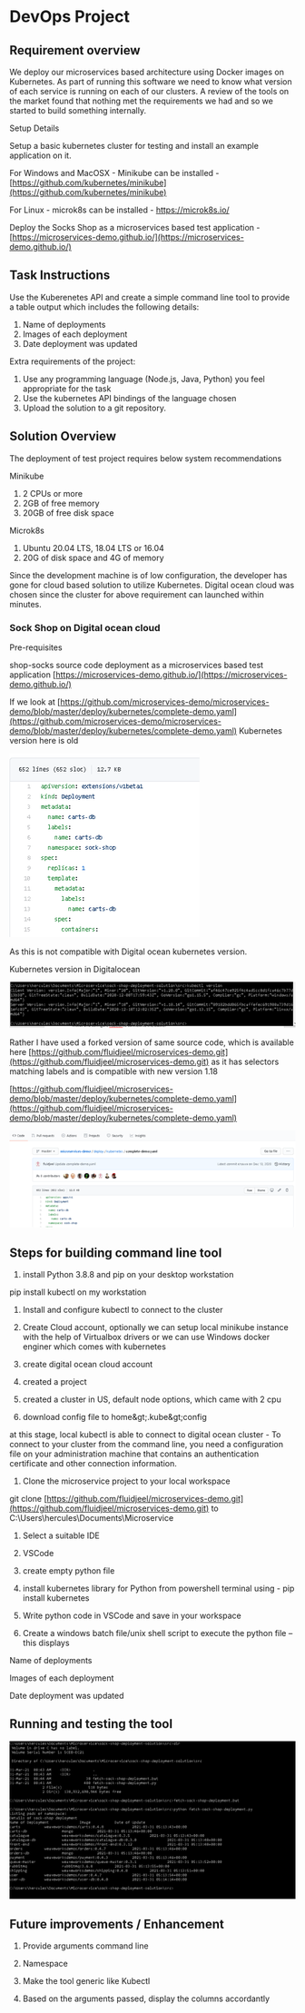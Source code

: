 # DevOps Project

## Requirement overview

We deploy our microservices based architecture using Docker images on Kubernetes. As part of running this software we need to know what version of each service is running on each of our clusters. A review of the tools on the market found that nothing met the requirements we had and so we started to build something internally.

Setup Details

Setup a basic kubernetes cluster for testing and install an example application on it.

For Windows and MacOSX - Minikube can be installed - [https://github.com/kubernetes/minikube](https://github.com/kubernetes/minikube)

For Linux - microk8s can be installed - https://microk8s.io/

Deploy the Socks Shop as a microservices based test application - [https://microservices-demo.github.io/](https://microservices-demo.github.io/)

## Task Instructions

Use the Kuberenetes API and create a simple command line tool to provide a table output which includes the following details:

1. Name of deployments
2. Images of each deployment
3. Date deployment was updated

Extra requirements of the project:

1. Use any programming language (Node.js, Java, Python) you feel appropriate for the task
2. Use the kubernetes API bindings of the language chosen
3. Upload the solution to a git repository.

## Solution Overview

The deployment of test project requires below system recommendations

Minikube

1. 2 CPUs or more
2. 2GB of free memory
3. 20GB of free disk space

Microk8s

1. Ubuntu 20.04 LTS, 18.04 LTS or 16.04
2. 20G of disk space and 4G of memory

Since the development machine is of low configuration, the developer has gone for cloud based solution to utilize Kubernetes. Digital ocean cloud was chosen since the cluster for above requirement can launched within minutes.

### Sock Shop on Digital ocean cloud

Pre-requisites

shop-socks source code deployment as a microservices based test application [https://microservices-demo.github.io/](https://microservices-demo.github.io/)

If we look at [https://github.com/microservices-demo/microservices-demo/blob/master/deploy/kubernetes/complete-demo.yaml](https://github.com/microservices-demo/microservices-demo/blob/master/deploy/kubernetes/complete-demo.yaml) Kubernetes version here is old

![](images/deployment-yaml.png)

As this is not compatible with Digital ocean kubernetes version.

Kubernetes version in Digitalocean

![](images/digital-ocean-version.png)

Rather I have used a forked version of same source code, which is available here [https://github.com/fluidjeel/microservices-demo.git](https://github.com/fluidjeel/microservices-demo.git) as it has selectors matching labels and is compatible with new version 1.18

[https://github.com/fluidjeel/microservices-demo/blob/master/deploy/kubernetes/complete-demo.yaml](https://github.com/fluidjeel/microservices-demo/blob/master/deploy/kubernetes/complete-demo.yaml)

![](images/complete-demo.png)

## Steps for building command line tool

1. install Python 3.8.8 and pip on your desktop workstation

pip install kubectl on my workstation

1. Install and configure kubectl to connect to the cluster
2. Create Cloud account, optionally we can setup local minikube instance with the help of Virtualbox drivers or we can use Windows docker enginer which comes with kubernetes

1. create digital ocean cloud account
2. created a project
3. created a cluster in US, default node options, which came with 2 cpu
4. download config file to home\&gt;.kube\&gt;config

at this stage, local kubectl is able to connect to digital ocean cluster - To connect to your cluster from the command line, you need a configuration file on your administration machine that contains an authentication certificate and other connection information.

1. Clone the microservice project to your local workspace

git clone [https://github.com/fluidjeel/microservices-demo.git](https://github.com/fluidjeel/microservices-demo.git) to C:\Users\hercules\Documents\Microservice

1. Select a suitable IDE

1. VSCode
2. create empty python file
3. install kubernetes library for Python from powershell terminal using - pip install kubernetes

1. Write python code in VSCode and save in your workspace
2. Create a windows batch file/unix shell script to execute the python file – this displays

Name of deployments

Images of each deployment

Date deployment was updated

## Running and testing the tool

![](images/test-output.png)

## Future improvements / Enhancement

1. Provide arguments command line

1. Namespace

1. Make the tool generic like Kubectl
2. Based on the arguments passed, display the columns accordantly
